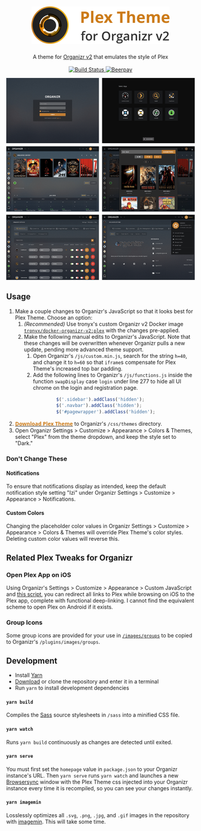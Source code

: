 <h1 align="center">
    <img src="banner.png" width="370px" alt="Plex Theme for Organizr v2" />
</h1>

<p align="center">
    A theme for <a href="https://github.com/causefx/Organizr/tree/v2-develop" target="_blank">Organizr v2</a> that emulates the style of Plex
    <br />
    <br />
    <a href="https://travis-ci.org/Burry/organizr-v2-plex-theme" target="_blank" title="Build Status">
        <img src="https://travis-ci.org/Burry/organizr-v2-plex-theme.svg?branch=master" alt="Build Status" />
    </a>
    <a href="https://beerpay.io/Burry/organizr-v2-plex-theme" target="_blank" title="Beerpay">
        <img src="https://beerpay.io/Burry/organizr-v2-plex-theme/badge.svg?style=flat" alt="Beerpay" />
    </a>
</p>

![Screen Shot](screenshot.png "Screen Shot")


## Usage

1. Make a couple changes to Organizr's JavaScript so that it looks best for Plex Theme. Choose an option:
    1. *(Recommended)* Use tronyx's custom Organizr v2 Docker image [`tronyx/docker-organizr-v2:plex`](https://hub.docker.com/r/tronyx/docker-organizr-v2/tags) with the changes pre-applied.
    2. Make the following manual edits to Organizr's JavaScript. Note that these changes will be overwritten whenever Organizr pulls a new update, pending more advanced theme support.
        1. Open Organizr's `/js/custom.min.js`, search for the string `h=40`, and change it to `h=60` so that `iframe`s compensate for Plex Theme's increased top bar padding.
        2. Add the following lines to Organizr's `/js/functions.js` inside the function `swapDisplay` case `login` under line 277 to hide all UI chrome on the login and registration page.
        ```javascript
                    $('.sidebar').addClass('hidden');
                    $('.navbar').addClass('hidden');
                    $('#pagewrapper').addClass('hidden');
        ```
2. [<b style="color: #CC7B19; font-family: 'Open Sans'">Download Plex Theme</b>](https://raw.githubusercontent.com/Burry/organizr-v2-plex-theme/master/css/Plex.css) to Organizr's `/css/themes` directory.
3. Open Organizr Settings > Customize > Appearance > Colors & Themes, select "Plex" from the theme dropdown, and keep the style set to "Dark."

### Don't Change These

#### Notifications

To ensure that notifications display as intended, keep the default notification style setting "Izi" under Organizr Settings > Customize > Appearance > Notifications.

#### Custom Colors

Changing the placeholder color values in Organizr Settings > Customize > Appearance > Colors & Themes will override Plex Theme's color styles. Deleting custom color values will reverse this.

## Related Plex Tweaks for Organizr

### Open Plex App on iOS

Using Organizr's Settings > Customize > Appearance > Custom JavaScript and [this script](https://gist.github.com/Burry/7f6c2caa9cf645ca511ffefd697b3126), you can redirect all links to Plex while browsing on iOS to the Plex app, complete with functional deep-linking. I cannot find the equivalent scheme to open Plex on Android if it exists.

### Group Icons

Some group icons are provided for your use in [`/images/groups`](https://github.com/Burry/organizr-v2-plex-theme/tree/master/images/groups) to be copied to Organizr's `/plugins/images/groups`.

## Development

- Install [Yarn](https://yarnpkg.com/en/docs/install)
- [Download](https://github.com/Burry/organizr-v2-plex-theme/archive/master.zip) or clone the repository and enter it in a terminal
- Run `yarn` to install development dependencies

#### `yarn build`

Compiles the [Sass](https://sass-lang.com/documentation/file.SASS_REFERENCE.html) source stylesheets in `/sass` into a minified CSS file.

#### `yarn watch`

Runs `yarn build` continuously as changes are detected until exited.

#### `yarn serve`

You must first set the `homepage` value in `package.json` to your Organizr instance's URL. Then `yarn serve` runs `yarn watch` and launches a new [Browsersync](https://browsersync.io) window with the Plex Theme css injected into your Organizr instance every time it is recompiled, so you can see your changes instantly.

#### `yarn imagemin`

Losslessly optimizes all `.svg`, `.png`, `.jpg`, and `.gif` images in the repository with [imagemin](https://github.com/imagemin/imagemin). This will take some time.
